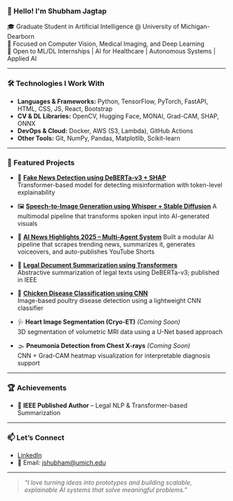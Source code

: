 ### 👋 Hello! I'm Shubham Jagtap

🎓 Graduate Student in Artificial Intelligence @ University of Michigan-Dearborn  
🔬 Focused on Computer Vision, Medical Imaging, and Deep Learning  
🚀 Open to ML/DL Internships | AI for Healthcare | Autonomous Systems | Applied AI

---

### 🛠️ Technologies I Work With
- **Languages & Frameworks:** Python, TensorFlow, PyTorch, FastAPI, HTML, CSS, JS, React, Bootstrap  
- **CV & DL Libraries:** OpenCV, Hugging Face, MONAI, Grad-CAM, SHAP, ONNX  
- **DevOps & Cloud:** Docker, AWS (S3, Lambda), GitHub Actions  
- **Other Tools:** Git, NumPy, Pandas, Matplotlib, Scikit-learn

---

### 📌 Featured Projects
- 🧠 [**Fake News Detection using DeBERTa-v3 + SHAP**](https://github.com/shubham7254/Legal-Data-Assistive-Tool-Using-Deep-Learning)  
  Transformer-based model for detecting misinformation with token-level explainability  

- 🖼️ [**Speech-to-Image Generation using Whisper + Stable Diffusion**](https://github.com/shubham7254/Speech-to-Image-Generation)
  A multimodal pipeline that transforms spoken input into AI-generated visuals  

- 🤖 [**AI News Highlights 2025 – Multi-Agent System**](https://github.com/shubham7254/AI-News-Highlights-Multi-Agent-System)
  Built a modular AI pipeline that scrapes trending news, summarizes it, generates voiceovers, and auto-publishes YouTube Shorts  

- 📘 [**Legal Document Summarization using Transformers**](https://github.com/shubham7254/Legal-Data-Assistive-Tool-Using-Deep-Learning)  
  Abstractive summarization of legal texts using DeBERTa-v3; published in IEEE  

- 🐔 [**Chicken Disease Classification using CNN**](https://github.com/shubham7254/Chicken-Disease-Classification-)  
  Image-based poultry disease detection using a lightweight CNN classifier  

- 🩺 **Heart Image Segmentation (Cryo-ET)** *(Coming Soon)*  
  3D segmentation of volumetric MRI data using a U-Net based approach  

- 🌫️ **Pneumonia Detection from Chest X-rays** *(Coming Soon)*  
  CNN + Grad-CAM heatmap visualization for interpretable diagnosis support  

---

### 🏆 Achievements
- 📄 **IEEE Published Author** – Legal NLP & Transformer-based Summarization

---

### 📫 Let’s Connect
- [LinkedIn](https://www.linkedin.com/in/jshubham17/)
- 📧 Email: jshubham@umich.edu

---

> *“I love turning ideas into prototypes and building scalable, explainable AI systems that solve meaningful problems.”*
